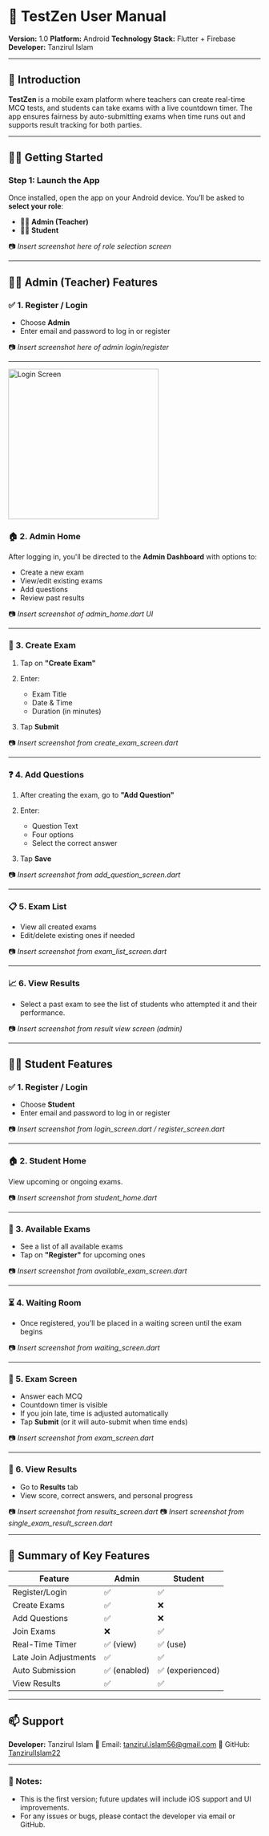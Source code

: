 # 📘 TestZen User Manual

**Version:** 1.0
**Platform:** Android
**Technology Stack:** Flutter + Firebase
**Developer:** Tanzirul Islam

---

## 🔰 Introduction

**TestZen** is a mobile exam platform where teachers can create real-time MCQ tests, and students can take exams with a live countdown timer. The app ensures fairness by auto-submitting exams when time runs out and supports result tracking for both parties.

---

## 🧑‍💻 Getting Started

### Step 1: Launch the App

Once installed, open the app on your Android device. You’ll be asked to **select your role**:

* 👨‍🏫 **Admin (Teacher)**
* 👩‍🎓 **Student**

📷 *Insert screenshot here of role selection screen*

---

## 👨‍🏫 Admin (Teacher) Features

### ✅ 1. Register / Login

* Choose **Admin**
* Enter email and password to log in or register

📷 *Insert screenshot here of admin login/register*

[//]: # (![Login Screen]&#40;screenshots/login_screen.jpg&#41;)
---
<img src="screenshots/login_screen.jpg" alt="Login Screen" width="300" height="auto">

### 🏠 2. Admin Home

After logging in, you'll be directed to the **Admin Dashboard** with options to:

* Create a new exam
* View/edit existing exams
* Add questions
* Review past results

📷 *Insert screenshot of admin\_home.dart UI*

---

### 📝 3. Create Exam

1. Tap on **"Create Exam"**
2. Enter:

    * Exam Title
    * Date & Time
    * Duration (in minutes)
3. Tap **Submit**

📷 *Insert screenshot from create\_exam\_screen.dart*

---

### ❓ 4. Add Questions

1. After creating the exam, go to **"Add Question"**
2. Enter:

    * Question Text
    * Four options
    * Select the correct answer
3. Tap **Save**

📷 *Insert screenshot from add\_question\_screen.dart*

---

### 📋 5. Exam List

* View all created exams
* Edit/delete existing ones if needed

📷 *Insert screenshot from exam\_list\_screen.dart*

---

### 📈 6. View Results

* Select a past exam to see the list of students who attempted it and their performance.

📷 *Insert screenshot from result view screen (admin)*

---

## 👩‍🎓 Student Features

### ✅ 1. Register / Login

* Choose **Student**
* Enter email and password to log in or register

📷 *Insert screenshot from login\_screen.dart / register\_screen.dart*

---

### 🏠 2. Student Home

View upcoming or ongoing exams.

📷 *Insert screenshot from student\_home.dart*

---

### 📅 3. Available Exams

* See a list of all available exams
* Tap on **"Register"** for upcoming ones

📷 *Insert screenshot from available\_exam\_screen.dart*

---

### ⏳ 4. Waiting Room

* Once registered, you’ll be placed in a waiting screen until the exam begins

📷 *Insert screenshot from waiting\_screen.dart*

---

### 🧪 5. Exam Screen

* Answer each MCQ
* Countdown timer is visible
* If you join late, time is adjusted automatically
* Tap **Submit** (or it will auto-submit when time ends)

📷 *Insert screenshot from exam\_screen.dart*

---

### 🧾 6. View Results

* Go to **Results** tab
* View score, correct answers, and personal progress

📷 *Insert screenshot from results\_screen.dart*
📷 *Insert screenshot from single\_exam\_result\_screen.dart*

---

## 🧠 Summary of Key Features

| Feature               | Admin       | Student         |
| --------------------- | ----------- | --------------- |
| Register/Login        | ✅           | ✅               |
| Create Exams          | ✅           | ❌               |
| Add Questions         | ✅           | ❌               |
| Join Exams            | ❌           | ✅               |
| Real-Time Timer       | ✅ (view)    | ✅ (use)         |
| Late Join Adjustments | ✅           | ✅               |
| Auto Submission       | ✅ (enabled) | ✅ (experienced) |
| View Results          | ✅           | ✅               |

---

## 📫 Support

**Developer:** Tanzirul Islam
📧 Email: [tanzirul.islam56@gmail.com](mailto:tanzirul.islam56@gmail.com)
🔗 GitHub: [TanzirulIslam22](https://github.com/TanzirulIslam22)

---

### 🔧 Notes:

* This is the first version; future updates will include iOS support and UI improvements.
* For any issues or bugs, please contact the developer via email or GitHub.

